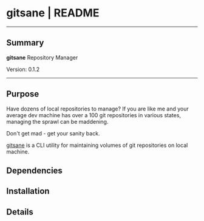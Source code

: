 # gitsane | README

* * *

## Summary

**gitsane** Repository Manager

Version:  0.1.2

* * *

## Purpose

Have dozens of local repositories to manage?  If you are like me and your average dev machine has over a 100 git repositories in various states, managing the sprawl can be maddening.

Don't get mad - get your sanity back.

[gitsane](https://github.com/fstab50/gitsane) is a CLI utility for maintaining volumes of git repositories on local machine.


## Dependencies



## Installation


## Details



